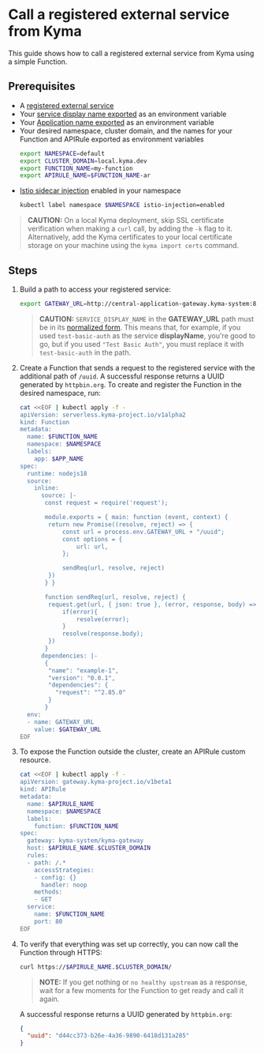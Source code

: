 # Call a registered external service from Kyma

This guide shows how to call a registered external service from Kyma using a simple Function.

## Prerequisites

- A [registered external service](01-20-register-manage-services.md)
- Your [service display name exported](01-20-register-manage-services.md#prerequisites) as an environment variable
- Your [Application name exported](01-10-create-application.md#prerequisites) as an environment variable
- Your desired namespace, cluster domain, and the names for your Function and APIRule exported as environment variables
  ```bash
  export NAMESPACE=default
  export CLUSTER_DOMAIN=local.kyma.dev
  export FUNCTION_NAME=my-function
  export APIRULE_NAME=$FUNCTION_NAME-ar
  ```
- [Istio sidecar injection](https://kyma-project.io/#/istio/user/00-overview/00-30-overview-istio-sidecars) enabled in your namespace
  ```bash
  kubectl label namespace $NAMESPACE istio-injection=enabled
  ```

> **CAUTION:** On a local Kyma deployment, skip SSL certificate verification when making a `curl` call, by adding the `-k` flag to it. Alternatively, add the Kyma certificates to your local certificate storage on your machine using the `kyma import certs` command.

## Steps

1. Build a path to access your registered service:

   ```bash
   export GATEWAY_URL=http://central-application-gateway.kyma-system:8080/$APP_NAME/$SERVICE_DISPLAY_NAME
   ```

   > **CAUTION:** `SERVICE_DISPLAY_NAME` in the **GATEWAY_URL** path must be in its [normalized form](01-30-register-secured-api.md#register-a-secured-api). This means that, for example, if you used `test-basic-auth` as the service **displayName**, you're good to go, but if you used `"Test Basic Auth"`, you must replace it with `test-basic-auth` in the path.

2. Create a Function that sends a request to the registered service with the additional path of `/uuid`. A successful response returns a UUID generated by `httpbin.org`. To create and register the Function in the desired namespace, run:

   ```bash
   cat <<EOF | kubectl apply -f -
   apiVersion: serverless.kyma-project.io/v1alpha2
   kind: Function
   metadata:
     name: $FUNCTION_NAME
     namespace: $NAMESPACE
     labels:
       app: $APP_NAME
   spec:
     runtime: nodejs18
     source:
       inline:
         source: |-
          const request = require('request');

          module.exports = { main: function (event, context) {
           return new Promise((resolve, reject) => {
               const url = process.env.GATEWAY_URL + "/uuid";
               const options = {
                   url: url,
               };

               sendReq(url, resolve, reject)
           })
          } }

          function sendReq(url, resolve, reject) {
           request.get(url, { json: true }, (error, response, body) => {
               if(error){
                   resolve(error);
               }
               resolve(response.body);
           })
          }
         dependencies: |-
          {
           "name": "example-1",
           "version": "0.0.1",
           "dependencies": {
             "request": "^2.85.0"
           }
          }
     env:
     - name: GATEWAY_URL
       value: $GATEWAY_URL
   EOF
   ```

3. To expose the Function outside the cluster, create an APIRule custom resource.

   ```bash
   cat <<EOF | kubectl apply -f -
   apiVersion: gateway.kyma-project.io/v1beta1
   kind: APIRule
   metadata:
     name: $APIRULE_NAME
     namespace: $NAMESPACE
     labels:
       function: $FUNCTION_NAME
   spec:
     gateway: kyma-system/kyma-gateway
     host: $APIRULE_NAME.$CLUSTER_DOMAIN
     rules:
     - path: /.*
       accessStrategies:
       - config: {}
         handler: noop
       methods:
       - GET
     service:
       name: $FUNCTION_NAME
       port: 80
   EOF
   ```

4. To verify that everything was set up correctly, you can now call the Function through HTTPS:

      ```bash
      curl https://$APIRULE_NAME.$CLUSTER_DOMAIN/
      ```

   >**NOTE:** If you get nothing or `no healthy upstream` as a response, wait for a few moments for the Function to get ready and call it again.

   A successful response returns a UUID generated by `httpbin.org`:

   ```json
   {
     "uuid": "d44cc373-b26e-4a36-9890-6418d131a285"
   }
   ```